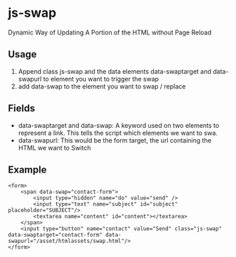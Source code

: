# js-swap
Dynamic Way of Updating A Portion of the HTML without Page Reload


## Usage

1. Append class js-swap and the data elements data-swaptarget and data-swapurl to element you want to trigger the swap
2. add data-swap to the element you want to swap / replace

## Fields
* data-swaptarget and data-swap: A keyword used on two elements to represent a link. This tells the script which elements we want to swa.
* data-swapurl: This would be the form target, the url containing the HTML we want to Switch

## Example
```
<form>
	<span data-swap="contact-form">
		<input type="hidden" name="do" value="send" />
		<input type="text" name="subject" id="subject" placeholder="SUBJECT"/>
		<textarea name="content" id="content"></textarea>
	</span>
	<input type="button" name="contact" value="Send" class="js-swap" data-swaptarget="contact-form" data-swapurl="/asset/htmlassets/swap.html"/>
</form>
```
